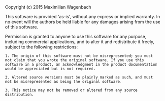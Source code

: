 Copyright (c) 2015 Maximilian Wagenbach

This software is provided 'as-is', without any express or implied warranty. In no event will the authors be held liable for any damages arising from the use of this software.

Permission is granted to anyone to use this software for any purpose, including commercial applications, and to alter it and redistribute it freely, subject to the following restrictions:

    1. The origin of this software must not be misrepresented; you must not claim that you wrote the original software. If you use this software in a product, an acknowledgment in the product documentation would be appreciated but is not required.

    2. Altered source versions must be plainly marked as such, and must not be misrepresented as being the original software.

    3. This notice may not be removed or altered from any source distribution.
